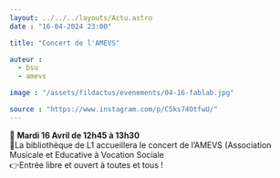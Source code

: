 ```yaml
---
layout: ../../../layouts/Actu.astro
date : "16-04-2024 23:00"

title: "Concert de l'AMEVS"

auteur :
  - bsu
  - amevs

image : "/assets/fildactus/evenements/04-16-fablab.jpg"

source : "https://www.instagram.com/p/C5ks74OtfwU/"
---
```


📆 __Mardi 16 Avril de 12h45 à 13h30__  
📍La bibliothèque de L1 accueillera le concert de l’AMEVS (Association Musicale et Educative à Vocation Sociale  
👉Entrée libre et ouvert à toutes et tous !